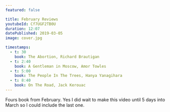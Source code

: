 ```yaml
---
featured: false

title: February Reviews
youtubeId: Cf7UGF2TB0U
duration: 12:07
datePublished: 2019-03-05
image: cover.jpg

timestamps:
  - t: 30
    book: The Abortion, Richard Brautigan
  - t: 2:40
    book: A Gentleman in Moscow, Amor Towles
  - t: 5:00
    book: The People In The Trees, Hanya Yanagihara
  - t: 8:40
    book: On The Road, Jack Kerouac
---
```


Fours book from February. Yes I did wait to make this video until 5 days into March so I could include the last one.
